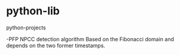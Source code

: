 # python-lib
python-projects

-PFP NPCC detection algorithm 
    Based on the Fibonacci domain and depends on the two former timestamps.
